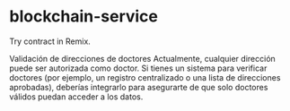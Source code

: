 # blockchain-service
Try contract in Remix.

Validación de direcciones de doctores
Actualmente, cualquier dirección puede ser autorizada como doctor. Si tienes un sistema para verificar doctores (por ejemplo, un registro centralizado o una lista de direcciones aprobadas), deberías integrarlo para asegurarte de que solo doctores válidos puedan acceder a los datos.
